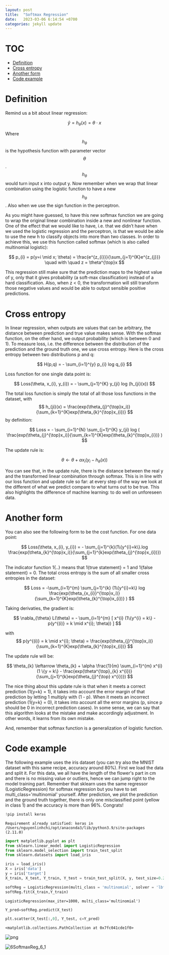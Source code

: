 ```yaml
---
layout: post
title:  "Softmax Regression"
date:   2023-03-06 6:14:54 +0700
categories: jekyll update
---
```


# TOC

- [Definition](#define)
- [Cross entropy](#cross)
- [Another form](#form)
- [Code example](#code)



# Definition <a name="define"></a>
Remind us a bit about linear regression:

$$ \hat{y}=h_{\theta}(x) = \theta \cdot x $$

Where $$ h_{\theta} $$ is the hypothesis function with parameter vector $$ \theta $$ . $$ h_{\theta} $$ would turn input x into output y. Now remember when we wrap that linear combination using the logistic function to have a new $$ h_{\theta} $$. Also when we use the sign function in the perceptron. 

As you might have guessed, to have this new softmax function we are going to wrap the original linear combination inside a new and nonlinear function. One of the effect that we would like to have, i.e. that we didn’t have when we used the logistic regression and the perceptron, is that we would be able to use the new h to classify objects into more than two classes. In order to achieve this, we use this function called softmax (which is also called multinomial logistic):

$$ p_{i} = p(y=i \mid x; \theta) = \frac{e^{z_{i}}}{\sum_{j=1}^{K}e^{z_{j}}} \quad  with \quad z = \theta^{\top}x $$

This regression still make sure that the prediction maps to the highest value of y, only that it gives probability (a soft-max classification) instead of a hard classification. Also, when z < 0, the transformation will still transform those negative values and would be able to output sensible positive predictions.

# Cross entropy <a name="loss"></a>

In linear regression, when outputs are values that can be arbitrary, the distance between prediction and true value makes sense. With the softmax function, on the other hand, we output probability (which is between 0 and 1). To measure loss, i.e. the difference between the distribution of the prediction and the ground truth one, we use cross entropy. Here is the cross entropy between two distributions p and q:

$$ H(p,q) = - \sum_{i=1}^{y} p_{i} log q_{i} $$

Loss function for one single data point is:

$$ Loss(\theta, x_{i}, y_{i}) = - \sum_{j=1}^{K} y_{ji} log (h_{ji}(x)) $$

The total loss function is simply the total of all those loss functions in the dataset, with $$ h_{ji}(x) =  \frac{exp(\theta_{j}^{\top}x_i)}{\sum_{k=1}^{K}exp(\theta_{k}^{\top}x_{i})} $$ by definition:

$$ Loss = - \sum_{i=1}^{N} \sum_{j=1}^{K} y_{ji} log ( \frac{exp(\theta_{j}^{\top}x_i)}{\sum_{k=1}^{K}exp(\theta_{k}^{\top}x_{i})} ) $$

The update rule is:

$$ \theta \leftarrow \theta + \alpha x_{i} (y_{i} - h_{\theta}(x)) $$

You can see that, in the update rule, there is the distance between the real y and the transformed linear combination through softmax. This is in line with our loss function and update rule so far: at every step of the way we look at the different of what we predict compare to what turns out to be true. This also highlights the difference of machine learning: to do well on unforeseen data.

# Another form <a name="another"></a>

You can also see the following form to be the cost function. For one data point:

$$ Loss(\theta, x_{i}, y_{i}) = - \sum_{j=1}^{k}(1\{y^{i}=k\}.log \frac{exp(\theta_{k}^{\top}x_i)}{\sum_{j=1}^{k}exp(\theta_{j}^{\top}x_{i})}) $$

The indicator function 1{..} means that 1{true statement} = 1 and 1{false statement} = 0. The total cross entropy is the sum of all smaller cross entropies in the dataset:

$$ Loss = -\sum_{i=1}^{m} \sum_{j=1}^{k} (1\{y^{i}=k\} log \frac{exp(\theta_{x_{i}}^{\top}x_i)}{\sum_{k=1}^{K}exp(\theta_{k}^{\top}x_{i})} ) $$

Taking derivaties, the gradient is:

$$ \nabla_{\theta} L(\theta) = - \sum_{i=1}^{m} [ x^{i} (1\{y^{i} = k\} - p(y^{(i)} = k \mid x^{i}; \theta)) ] $$

with $$ p(y^{(i)} = k \mid x^{i}; \theta) = \frac{exp(\theta_{j}^{\top}x_i)}{\sum_{k=1}^{K}exp(\theta_{k}^{\top}x_{i})} $$

The update rule will be:

$$ \theta_{k} \leftarrow \theta_{k} + \alpha \frac{1}{m} \sum_{i=1}^{m} x^{i} (1 \{y = k\} - \frac{exp(\theta^{\top}_{k} x^{i})}{\sum_{j=1}^{k}exp(\theta_{j}^{\top} x^{i})}) $$

The nice thing about this update rule is that when it meets a correct prediction (1{y=k} = 1), it takes into account the error margin of that prediction by letting 1 multiply with (1 - p). When it meets an incorrect prediction (1{y=k} = 0), it takes into account all the error margins (p, since p should be 0 in incorrect prediction cases). In some sense, we can say that this algorithm looks at the mistake and make accordingly adjustment. In other words, it learns from its own mistake. 

And, remember that softmax function is a generalization of logistic function.

# Code example <a name="code"></a>

The following example uses the iris dataset (you can try also the MNIST dataset with this same recipe, accuracy around 80%). First we load the data and split it. For this data, we all have the length of the flower's part in cm and there is no missing value or outliers, hence we can jump right to the model training part. Remember that sklearn uses the same regressor (LogisticRegression) for softmax regression but you have to set multi_class='multinomial' yourself. After prediction, we plot the prediction and the ground truth together, there is only one misclassified point (yellow in class 1) and the accuracy is more than 96%. Congrats!


```python
!pip install keras 
```

    Requirement already satisfied: keras in /Users/nguyenlinhchi/opt/anaconda3/lib/python3.9/site-packages (2.11.0)



```python
import matplotlib.pyplot as plt
from sklearn.linear_model import LogisticRegression
from sklearn.model_selection import train_test_split
from sklearn.datasets import load_iris
```


```python
iris = load_iris()
X = iris['data']
y = iris['target']
X_train, X_test, Y_train, Y_test = train_test_split(X, y, test_size=0.2, random_state=2)
```


```python
softReg = LogisticRegression(multi_class = 'multinomial', solver = 'lbfgs',max_iter=1000)
softReg.fit(X_train,Y_train)
```




    LogisticRegression(max_iter=1000, multi_class='multinomial')




```python
Y_pred=softReg.predict(X_test)
```


```python
plt.scatter(X_test[:,0], Y_test, c=Y_pred)
```




    <matplotlib.collections.PathCollection at 0x7fc041cde1f0>




    
![png](6SoftmaxReg_files/6SoftmaxReg_6_1.png)
    


![6SoftmaxReg_6_1](https://user-images.githubusercontent.com/7457301/223476900-5d9adc31-f6a5-42d4-8ddf-2b0054581b95.png)



```python

```
